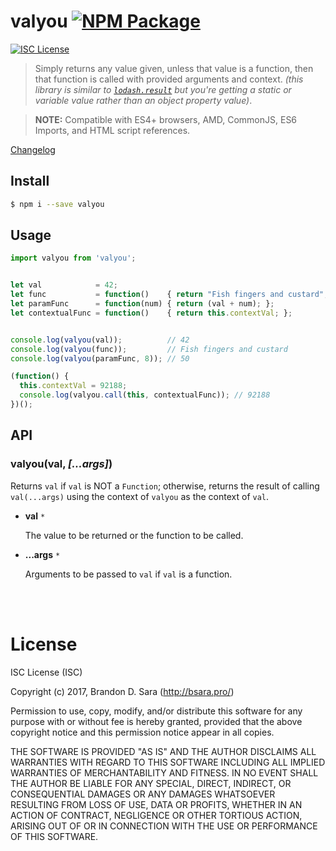 # valyou [![NPM Package](https://img.shields.io/npm/v/valyou.svg?style=flat-square)][npm]

[![ISC License](https://img.shields.io/badge/license-ISC-blue.svg?style=flat-square)][license]

> Simply returns any value given, unless that value is a function, then that function is called
> with provided arguments and context. *(this library is similar to [`lodash.result`](https://lodash.com/docs/#result)
> but you're getting a static or variable value rather than an object property value)*.

> **NOTE:** Compatible with ES4+ browsers, AMD, CommonJS, ES6 Imports, and HTML
> script references.

[Changelog](https://github.com/bsara/valyou/blob/master/CHANGELOG.md)



## Install

```bash
$ npm i --save valyou
```


## Usage

```js
import valyou from 'valyou';


let val            = 42;
let func           = function()    { return "Fish fingers and custard"; };
let paramFunc      = function(num) { return (val + num); };
let contextualFunc = function()    { return this.contextVal; };


console.log(valyou(val));          // 42
console.log(valyou(func));         // Fish fingers and custard
console.log(valyou(paramFunc, 8)); // 50

(function() {
  this.contextVal = 92188;
  console.log(valyou.call(this, contextualFunc)); // 92188
})();

```


## API

### valyou(val, *[...args]*)

Returns `val` if `val` is NOT a `Function`; otherwise, returns the result of
calling `val(...args)` using the context of `valyou` as the context of `val`.

- **val** `*`

  The value to be returned or the function to be called.

- **...args** `*`

  Arguments to be passed to `val` if `val` is a function.


<br/>
<br/>


# License

ISC License (ISC)

Copyright (c) 2017, Brandon D. Sara (http://bsara.pro/)

Permission to use, copy, modify, and/or distribute this software for any
purpose with or without fee is hereby granted, provided that the above
copyright notice and this permission notice appear in all copies.

THE SOFTWARE IS PROVIDED "AS IS" AND THE AUTHOR DISCLAIMS ALL WARRANTIES WITH
REGARD TO THIS SOFTWARE INCLUDING ALL IMPLIED WARRANTIES OF MERCHANTABILITY
AND FITNESS. IN NO EVENT SHALL THE AUTHOR BE LIABLE FOR ANY SPECIAL, DIRECT,
INDIRECT, OR CONSEQUENTIAL DAMAGES OR ANY DAMAGES WHATSOEVER RESULTING FROM
LOSS OF USE, DATA OR PROFITS, WHETHER IN AN ACTION OF CONTRACT, NEGLIGENCE OR
OTHER TORTIOUS ACTION, ARISING OUT OF OR IN CONNECTION WITH THE USE OR
PERFORMANCE OF THIS SOFTWARE.



[license]: https://github.com/bsara/valyou/blob/master/LICENSE "License"
[npm]:     https://www.npmjs.com/package/valyou                "NPM Package: valyou"
